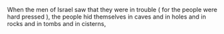 When the men of Israel saw that they were in trouble ( for the people were hard pressed ), the people hid themselves in caves and in holes and in rocks and in tombs and in cisterns,
